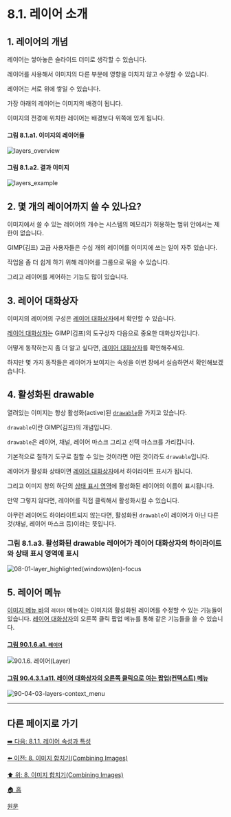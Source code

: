 # 8.1. 레이어 소개

<a id="08-01-s1"></a>

## 1. 레이어의 개념
레이어는 쌓아놓은 슬라이드 더미로 생각할 수 있습니다. 

레이어를 사용해서 이미지의 다른 부분에 영향을 미치지 않고 수정할 수 있습니다. 

레이어는 서로 위에 쌓일 수 있습니다. 

가장 아래의 레이어는 이미지의 배경이 됩니다. 

이미지의 전경에 위치한 레이어는 배경보다 위쪽에 있게 됩니다.

#### 그림 8.1.a1. 이미지의 레이어들
![layers_overview](https://github.com/wonder13662/gimp/assets/15767104/21268812-0bff-4a6e-b431-f630dcb2d2e2)

#### 그림 8.1.a2. 결과 이미지
![layers_example](https://github.com/wonder13662/gimp/assets/15767104/c898cb64-8208-4d31-bf08-b214d9d88b00)

<a id="08-01-s2"></a>

## 2. 몇 개의 레이어까지 쓸 수 있나요?
이미지에서 쓸 수 있는 레이어의 개수는 시스템의 메모리가 허용하는 범위 안에서는 제한이 없습니다. 

GIMP(김프) 고급 사용자들은 수십 개의 레이어를 이미지에 쓰는 일이 자주 있습니다. 

작업을 좀 더 쉽게 하기 위해 레이어를 그룹으로 묶을 수 있습니다. 

그리고 레이어를 제어하는 기능도 많이 있습니다.

<a id="08-01-s3"></a>

## 3. 레이어 대화상자
이미지의 레이어의 구성은 [레이어 대화상자](./15-02-01-00-layers-dialog.md)에서 확인할 수 있습니다. 

[레이어 대화상자](./15-02-01-00-layers-dialog.md)는 GIMP(김프)의 도구상자 다음으로 중요한 대화상자입니다. 

어떻게 동작하는지 좀 더 알고 싶다면, [레이어 대화상자](./15-02-01-00-layers-dialog.md)를 확인해주세요. 

하지만 몇 가지 동작들은 레이어가 보여지는 속성을 이번 장에서 실습하면서 확인해보겠습니다.

<a id="08-01-s4"></a>

## 4. 활성화된 drawable
열려있는 이미지는 항상 활성화(active)된 [`drawable`](./19-glossaryx-drawable.md)을 가지고 있습니다. 

`drawable`이란 GIMP(김프)의 개념입니다. 

`drawable`은 레이어, 채널, 레이어 마스크 그리고 선택 마스크를 가리킵니다. 

기본적으로 칠하기 도구로 칠할 수 있는 것이라면 어떤 것이라도 `drawable`입니다. 

레이어가 활성화 상태이면 [레이어 대화상자](./15-02-01-00-layers-dialog.md)에서 하이라이트 표시가 됩니다. 

그리고 이미지 창의 하단의 [상태 표시 영역](./03-02-04-09-status-area.md#90-05-09-a111)에 활성화된 레이어의 이름이 표시됩니다. 

만약 그렇지 않다면, 레이어를 직접 클릭해서 활성화시킬 수 있습니다.

아무런 레이어도 하이라이트되지 않는다면, 활성화된 `drawable`이 레이어가 아닌 다른 것(채널, 레이어 마스크 등)이라는 뜻입니다.

### 그림 8.1.a3. 활성화된 drawable 레이어가 레이어 대화상자의 하이라이트와 상태 표시 영역에 표시
![08-01-layer_highlighted(windows)(en)-focus](https://github.com/wonder13662/gimp/assets/15767104/4bee9406-fe84-4143-9d8f-cc8f0ce53d1e)

<a id="08-01-s5"></a>

## 5. 레이어 메뉴
[이미지 메뉴 바](./03-02-04-02-image-menu.md)의 `레이어` 메뉴에는 이미지의 활성화된 레이어를 수정할 수 있는 기능들이 있습니다. [레이어 대화상자](./15-02-01-00-layers-dialog.md)의 오른쪽 클릭 팝업 메뉴를 통해 같은 기능들을 쓸 수 있습니다.

<a id="90-01-06-a1"></a>

#### [그림 90.1.6.a1. `레이어`](./90-01-06-00-layer.md#90-01-06-a1)
![90.1.6. 레이어(Layer)](https://github.com/wonder13662/gimp/assets/15767104/3f4bfc3c-ecba-45b9-bca5-c4ffcc4a28bf)

<a id="90-04-03-01-a11"></a>

#### [그림 90.4.3.1.a11. 레이어 대화상자의 오른쪽 클릭으로 여는 팝업(컨텍스트) 메뉴](./90-04-0003-001-000-context_menu.md#90-04-03-01-a11)
![90-04-03-layers-context_menu](https://github.com/wonder13662/gimp/assets/15767104/8af04c42-4bdb-42f1-a95e-7f870b07b11b)

***

## 다른 페이지로 가기

[➡️ 다음: 8.1.1. 레이어 속성과 특성](./08-01-01-00-layer_properties.md)

[⬅️ 이전: 8. 이미지 합치기(Combining Images)](./08-00-combining-images.md)

[⬆️ 위: 8. 이미지 합치기(Combining Images)](./08-00-combining-images.md)

[🏠 홈](./00-home.md)

[원문](https://docs.gimp.org/2.10/ko/gimp-image-combining.html)
